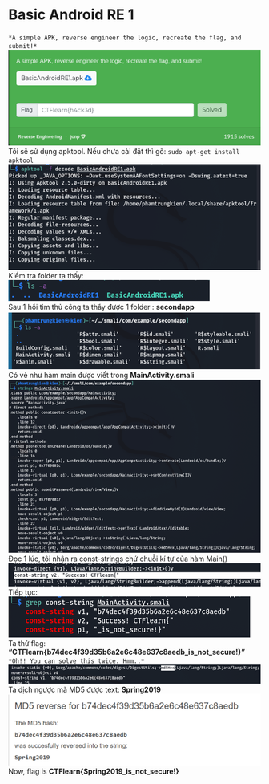 # Basic Android RE 1
`*A simple APK, reverse engineer the logic, recreate the flag, and submit!*` <br>
![1.png](https://github.com/blackrabbit2003/CTF/blob/master/CTFlearn/Basic%20Android%20RE1/capture/1.png)<br>
Tôi sẽ sử dụng apktool. Nếu chưa cài đặt thì gõ: `sudo apt-get install apktool`<br>
![2.png](https://github.com/blackrabbit2003/CTF/blob/master/CTFlearn/Basic%20Android%20RE1/capture/2.png)<br>
Kiểm tra folder ta thấy: <br>
![3.png](https://github.com/blackrabbit2003/CTF/blob/master/CTFlearn/Basic%20Android%20RE1/capture/3.png)<br>
Sau 1 hồi tìm thủ công ta thấy được 1 folder : **secondapp**<br>
![4.png](https://github.com/blackrabbit2003/CTF/blob/master/CTFlearn/Basic%20Android%20RE1/capture/4.png)<br>
Có vẻ như hàm main được viết trong **MainActivity.smali**<br>
![5.png](https://github.com/blackrabbit2003/CTF/blob/master/CTFlearn/Basic%20Android%20RE1/capture/5.png)<br>
Đọc 1 lúc, tôi nhận ra const-strings chứ chuỗi kí tự của hàm Main()<br>
![6.png](https://github.com/blackrabbit2003/CTF/blob/master/CTFlearn/Basic%20Android%20RE1/capture/6.png)<br>
Tiếp tục:<br>
![7.png](https://github.com/blackrabbit2003/CTF/blob/master/CTFlearn/Basic%20Android%20RE1/capture/7.png)<br>
Ta thử flag: **“CTFlearn{b74dec4f39d35b6a2e6c48e637c8aedb_is_not_secure!}”**<br>
`*Oh!! You can solve this twice. Hmm..*`<br>
![8.png](https://github.com/blackrabbit2003/CTF/blob/master/CTFlearn/Basic%20Android%20RE1/capture/8.png)<br>
Ta dịch ngược mã MD5 được text: **Spring2019** <br>
![9.png](https://github.com/blackrabbit2003/CTF/blob/master/CTFlearn/Basic%20Android%20RE1/capture/9.png)<br>
Now, flag is **CTFlearn{Spring2019_is_not_secure!}**
